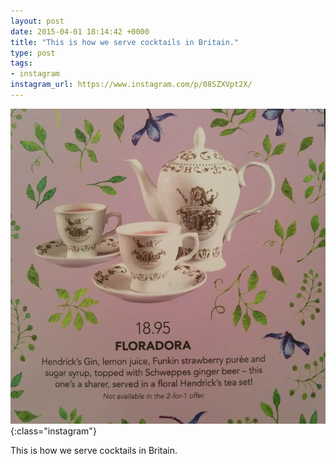 ```yaml
---
layout: post
date: 2015-04-01 18:14:42 +0000
title: "This is how we serve cocktails in Britain."
type: post
tags:
- instagram
instagram_url: https://www.instagram.com/p/08SZXVpt2X/
---
```


![Instagram - 08SZXVpt2X](/assets/08SZXVpt2X.jpg){:class="instagram"}

This is how we serve cocktails in Britain.
